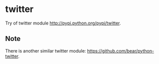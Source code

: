 twitter
========


Try of twitter module <http://pypi.python.org/pypi/twitter>.


Note
-----

There is another similar twitter module: <https://github.com/bear/python-twitter>.
